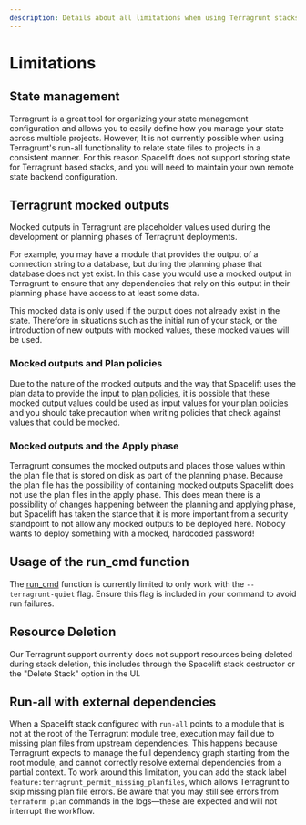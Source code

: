 ```yaml
---
description: Details about all limitations when using Terragrunt stacks in spacelift.
---
```


# Limitations

## State management

Terragrunt is a great tool for organizing your state management configuration and allows you to easily define how you manage your state across multiple projects. However, It is not currently possible when using Terragrunt's run-all functionality to relate state files to projects in a consistent manner. For this reason Spacelift does not support storing state for Terragrunt based stacks, and you will need to maintain your own remote state backend configuration.

## Terragrunt mocked outputs

Mocked outputs in Terragrunt are placeholder values used during the development or planning phases of Terragrunt deployments.

For example, you may have a module that provides the output of a connection string to a database, but during the planning phase that database does not yet exist. In this case you would use a mocked output in Terragrunt to ensure that any dependencies that rely on this output in their planning phase have access to at least some data.

This mocked data is only used if the output does not already exist in the state. Therefore in situations such as the initial run of your stack, or the introduction of new outputs with mocked values, these mocked values will be used.

### Mocked outputs and Plan policies

Due to the nature of the mocked outputs and the way that Spacelift uses the plan data to provide the input to [plan policies](../../concepts/policy/terraform-plan-policy.md), it is possible that these mocked output values could be used as input values for your [plan policies](../../concepts/policy/terraform-plan-policy.md) and you should take precaution when writing policies that check against values that could be mocked.

### Mocked outputs and the Apply phase

Terragrunt consumes the mocked outputs and places those values within the plan file that is stored on disk as part of the planning phase. Because the plan file has the possibility of containing mocked outputs Spacelift does not use the plan files in the apply phase. This does mean there is a possibility of changes happening between the planning and applying phase, but Spacelift has taken the stance that it is more important from a security standpoint to not allow any mocked outputs to be deployed here. Nobody wants to deploy something with a mocked, hardcoded password!

## Usage of the run_cmd function

The [run_cmd](https://terragrunt.gruntwork.io/docs/reference/built-in-functions/#run_cmd) function is currently limited to only work with the `--terragrunt-quiet` flag.
Ensure this flag is included in your command to avoid run failures.

## Resource Deletion

Our Terragrunt support currently does not support resources being deleted during stack deletion, this includes through the Spacelift stack destructor or the "Delete Stack" option in the UI.

## Run-all with external dependencies

When a Spacelift stack configured with `run-all` points to a module that is not at the root of the Terragrunt module tree, execution may fail due to missing plan files from upstream dependencies.
This happens because Terragrunt expects to manage the full dependency graph starting from the root module, and cannot correctly resolve external dependencies from a partial context.
To work around this limitation, you can add the stack label `feature:terragrunt_permit_missing_planfiles`, which allows Terragrunt to skip missing plan file errors. Be aware that you may still see errors from `terraform plan` commands in the logs—these are expected and will not interrupt the workflow.
